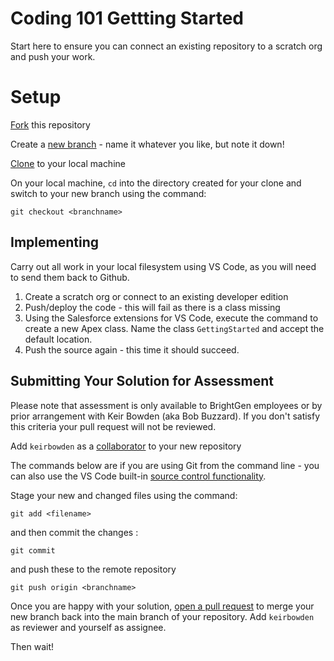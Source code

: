 # Coding 101 Gettting Started

Start here to ensure you can connect an existing repository to a scratch org and push your work.

# Setup

[Fork](https://docs.github.com/en/get-started/quickstart/fork-a-repo) this repository

Create a [new branch](https://docs.github.com/en/github/collaborating-with-pull-requests/proposing-changes-to-your-work-with-pull-requests/creating-and-deleting-branches-within-your-repository) - name it whatever you like, but note it down!

[Clone](https://docs.github.com/en/github/creating-cloning-and-archiving-repositories/cloning-a-repository-from-github/cloning-a-repository) to your local machine

On your local machine, `cd` into the directory created for your clone and switch to your new branch using the command:

`git checkout <branchname>`

## Implementing

Carry out all work in your local filesystem using VS Code, as you will 
need to send them back to Github.

1. Create a scratch org or connect to an existing developer edition
1. Push/deploy the code - this will fail as there is a class missing
1. Using the Salesforce extensions for VS Code, execute the command to create a new Apex class. Name the class `GettingStarted` and accept the default location.
1. Push the source again - this time it should succeed.

## Submitting Your Solution for Assessment

Please note that assessment is only available to BrightGen employees or by prior arrangement with Keir Bowden (aka Bob Buzzard). If you don't satisfy this criteria your pull request will not be reviewed.

Add `keirbowden` as a [collaborator](https://docs.github.com/en/github/setting-up-and-managing-your-github-user-account/managing-access-to-your-personal-repositories/inviting-collaborators-to-a-personal-repository) to your new repository

The commands below are if you are using Git from the command line - you can also use the VS Code built-in [source control functionality](https://code.visualstudio.com/docs/editor/versioncontrol).

Stage your new and changed files using the command:

`git add <filename>`

and then commit the changes :

`git commit`

and push these to the remote repository

`git push origin <branchname>`

Once you are happy with your solution, [open a pull request](https://docs.github.com/en/github/collaborating-with-pull-requests/proposing-changes-to-your-work-with-pull-requests/creating-a-pull-request) to merge your new branch back into the main branch of your repository. Add `keirbowden` as reviewer and yourself as assignee.

Then wait!
